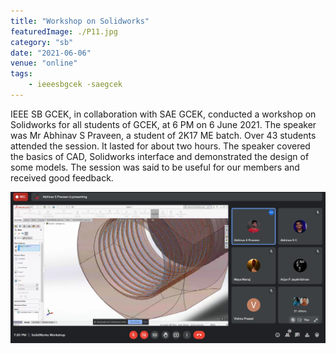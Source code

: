 ```yaml
---
title: "Workshop on Solidworks"
featuredImage: ./P11.jpg
category: "sb"
date: "2021-06-06"
venue: "online"
tags:
    - ieeesbgcek -saegcek
---
```

IEEE SB GCEK, in collaboration with SAE GCEK, conducted a workshop on Solidworks for all students of GCEK, at 6 PM on 6 June 2021. 
The speaker was Mr Abhinav S Praveen, a student of 2K17 ME batch. Over 43 students attended the session. It lasted for about two hours. The speaker covered the basics of CAD, Solidworks interface and demonstrated the design of some models.
The session was said to be useful for our members and received good feedback.


![Workshop on Solidworks](./P12.jpg)

        